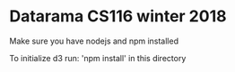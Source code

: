 # Datarama CS116 winter 2018

Make sure you have nodejs and npm installed

To initialize d3 run: 'npm install' in this directory
